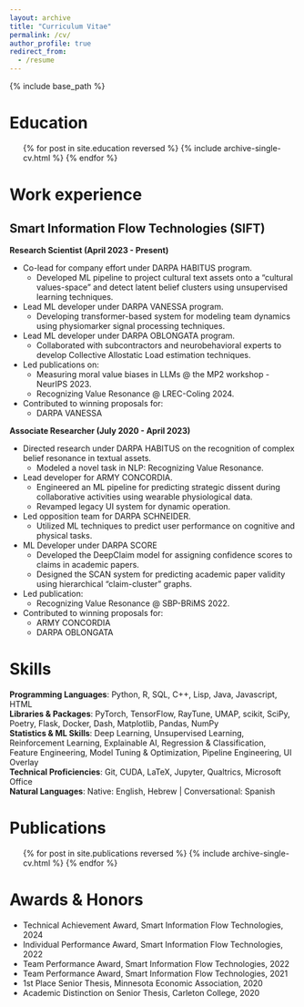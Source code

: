 ```yaml
---
layout: archive
title: "Curriculum Vitae"
permalink: /cv/
author_profile: true
redirect_from:
  - /resume
---
```


{% include base_path %}

<!-- Education
======
**Tufts University** — Medford, MA  
*July 2023 - Expected December 2024*  
M.Sc. in Data Science (GPA: 4.0)

**Carleton College** — Northfield, MN  
*September 2016 - June 2020*  
B.A. in Economics with an Emphasis in Statistics and Computer Science   -->

Education
======
  <ul>{% for post in site.education reversed %}
    {% include archive-single-cv.html %}
  {% endfor %}</ul>

Work experience
======

## Smart Information Flow Technologies (SIFT)
**Research Scientist (April 2023 - Present)**

- Co-lead for company effort under DARPA HABITUS program.  
  - Developed ML pipeline to project cultural text assets onto a “cultural values-space” and detect latent belief clusters using unsupervised learning techniques.  
- Lead ML developer under DARPA VANESSA program.  
  - Developing transformer-based system for modeling team dynamics using physiomarker signal processing techniques.
- Lead ML developer under DARPA OBLONGATA program.  
  - Collaborated with subcontractors and neurobehavioral experts to develop Collective Allostatic Load estimation techniques.
- Led publications on:
  - Measuring moral value biases in LLMs @ the MP2 workshop - NeurIPS 2023.
  - Recognizing Value Resonance @ LREC-Coling 2024.
- Contributed to winning proposals for:
  - DARPA VANESSA  

**Associate Researcher (July 2020 - April 2023)**

- Directed research under DARPA HABITUS on the recognition of complex belief resonance in textual assets.  
  - Modeled a novel task in NLP: Recognizing Value Resonance.
- Lead developer for ARMY CONCORDIA.  
  - Engineered an ML pipeline for predicting strategic dissent during collaborative activities using wearable physiological data.  
  - Revamped legacy UI system for dynamic operation.
- Led opposition team for DARPA SCHNEIDER.  
  - Utilized ML techniques to predict user performance on cognitive and physical tasks.
- ML Developer under DARPA SCORE
  - Developed the DeepClaim model for assigning confidence scores to claims in academic papers.  
  - Designed the SCAN system for predicting academic paper validity using hierarchical “claim-cluster” graphs.
- Led publication:
  - Recognizing Value Resonance @ SBP-BRiMS 2022. 
- Contributed to winning proposals for:
  - ARMY CONCORDIA
  - DARPA OBLONGATA  
  
Skills
======
**Programming Languages**: Python, R, SQL, C++, Lisp, Java, Javascript, HTML  
**Libraries & Packages**: PyTorch, TensorFlow, RayTune, UMAP, scikit, SciPy, Poetry, Flask, Docker, Dash, Matplotlib, Pandas, NumPy  
**Statistics & ML Skills**: Deep Learning, Unsupervised Learning, Reinforcement Learning, Explainable AI, Regression & Classification, Feature Engineering, Model Tuning & Optimization, Pipeline Engineering, UI Overlay  
**Technical Proficiencies**: Git, CUDA, LaTeX, Jupyter, Qualtrics, Microsoft Office  
**Natural Languages**: Native: English, Hebrew | Conversational: Spanish

Publications
======
  <ul>{% for post in site.publications reversed %}
    {% include archive-single-cv.html %}
  {% endfor %}</ul>
  
<!-- Talks
======
  <ul>{% for post in site.talks reversed %}
    {% include archive-single-talk-cv.html  %}
  {% endfor %}</ul>
  
Teaching
======
  <ul>{% for post in site.teaching reversed %}
    {% include archive-single-cv.html %}
  {% endfor %}</ul> -->

<!--   
Service and leadership
======
* Currently signed in to 43 different slack teams -->


Awards & Honors
======
- Technical Achievement Award, Smart Information Flow Technologies, 2024
- Individual Performance Award, Smart Information Flow Technologies, 2022
- Team Performance Award, Smart Information Flow Technologies, 2022
- Team Performance Award, Smart Information Flow Technologies, 2021
- 1st Place Senior Thesis, Minnesota Economic Association, 2020
- Academic Distinction on Senior Thesis, Carleton College, 2020